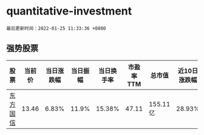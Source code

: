 # quantitative-investment

`最后更新时间：2022-01-25 11:33:36 +0800`

## 强势股票

|股票|当前价|当日涨跌幅|当日振幅|当日换手率|市盈率TTM|总市值|近10日涨跌幅|
|----|----|----|----|----|----|----|----|
|[东方国信](https://xueqiu.com/S/SZ300166)|13.46|6.83%|11.9%|15.38%|47.11|155.11亿|28.93%|
